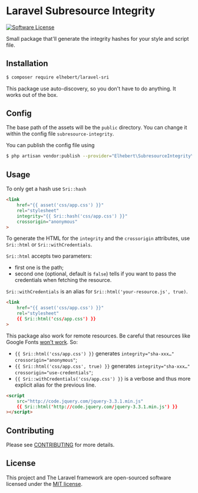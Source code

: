 # Laravel Subresource Integrity

[![Software License](https://img.shields.io/badge/license-MIT-brightgreen.svg?style=flat-square)](LICENSE.md)

Small package that'll generate the integrity hashes for your style and script file.

## Installation

```sh
$ composer require elhebert/laravel-sri
```

This package use auto-discovery, so you don't have to do anything. It works out of the box.

## Config

The base path of the assets will be the `public` directory. You can change it within the config file `subresource-integrity`.

You can publish the config file using

```sh
$ php artisan vendor:publish --provider="Elhebert\SubresourceIntegrity\SriServiceProvider"
```

## Usage

To only get a hash use `Sri::hash`

```html
<link
    href="{{ asset('css/app.css') }}"
    rel="stylesheet"
    integrity="{{ Sri::hash('css/app.css') }}"
    crossorigin="anonymous"
>
```

To generate the HTML for the `integrity` and the `crossorigin` attributes, use `Sri::html` or `Sri::withCredentials`.

`Sri::html` accepts two parameters:
- first one is the path;
- second one (optional, default is `false`) tells if you want to pass the credentials when fetching the resource.

`Sri::withCredentials` is an alias for `Sri::html('your-resource.js', true)`.

```html
<link
    href="{{ asset('css/app.css') }}"
    rel="stylesheet"
    {{ Sri::html('css/app.css') }}
>
```

This package also work for remote resources. Be careful that resources like Google Fonts [won't work](https://github.com/google/fonts/issues/473).
So:
- `{{ Sri::html('css/app.css') }}` generates `integrity="sha-xxx…" crossorigin="anonymous"`;
- `{{ Sri::html('css/app.css', true) }}` generates `integrity="sha-xxx…" crossorigin="use-credentials"`;
- `{{ Sri::withCredentials('css/app.css') }}` is a verbose and thus more explicit alias for the previous line.

```html
<script
    src="http://code.jquery.com/jquery-3.3.1.min.js"
    {{ Sri::html('http://code.jquery.com/jquery-3.3.1.min.js') }}
></script>
```

## Contributing

Please see [CONTRIBUTING](CONTRIBUTING.md) for more details.

## License

This project and The Laravel framework are open-sourced software licensed under the [MIT license](http://opensource.org/licenses/MIT).
